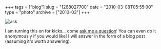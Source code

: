 +++
tags = ["blog"]
slug = "1268027700"
date = "2010-03-08T05:55:00"
type = "photo"
archive = ["2010-03"]
+++

![ask][1]

I am turning this on for kicks... come [ask me a question][2]! You can
even do it anonymously if you would like!  I will answer in the form of
a blog post (assuming it's worth answering).

[1]: http://40.media.tumblr.com/tumblr_kyy8gmtIYU1qaxyu1o1_r1_1280.png
[2]: http://blog.iambismark.net/ask
